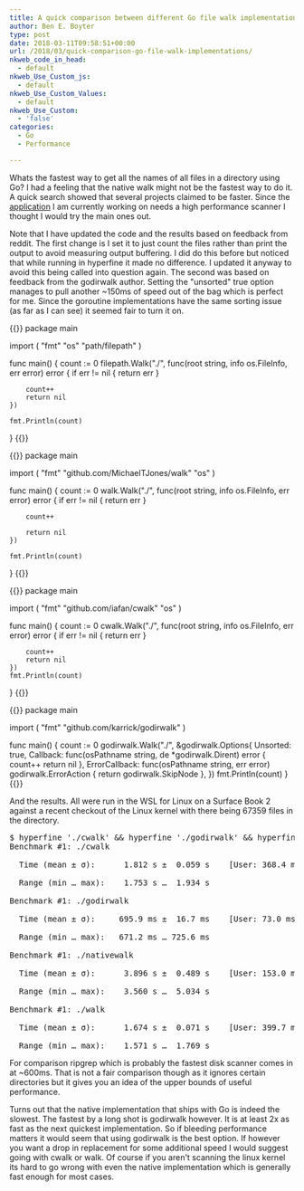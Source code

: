 ```yaml
---
title: A quick comparison between different Go file walk implementations
author: Ben E. Boyter
type: post
date: 2018-03-11T09:58:51+00:00
url: /2018/03/quick-comparison-go-file-walk-implementations/
nkweb_code_in_head:
  - default
nkweb_Use_Custom_js:
  - default
nkweb_Use_Custom_Values:
  - default
nkweb_Use_Custom:
  - 'false'
categories:
  - Go
  - Performance

---
```

Whats the fastest way to get all the names of all files in a directory using Go? I had a feeling that the native walk might not be the fastest way to do it. A quick search showed that several projects claimed to be faster. Since the [application][1] I am currently working on needs a high performance scanner I thought I would try the main ones out.

Note that I have updated the code and the results based on feedback from reddit. The first change is I set it to just count the files rather than print the output to avoid measuring output buffering. I did do this before but noticed that while running in hyperfine it made no difference. I updated it anyway to avoid this being called into question again. The second was based on feedback from the godirwalk author. Setting the "unsorted" true option manages to pull another ~150ms of speed out of the bag which is perfect for me. Since the goroutine implementations have the same sorting issue (as far as I can see) it seemed fair to turn it on.

{{<highlight go>}}
package main

import (
	"fmt"
	"os"
	"path/filepath"
)

func main() {
	count := 0
	filepath.Walk("./", func(root string, info os.FileInfo, err error) error {
		if err != nil {
			return err
		}

		count++
		return nil
	})

	fmt.Println(count)
}
{{</highlight>}}

{{<highlight go>}}
package main

import (
	"fmt"
	"github.com/MichaelTJones/walk"
	"os"
)

func main() {
	count := 0
	walk.Walk("./", func(root string, info os.FileInfo, err error) error {
		if err != nil {
			return err
		}

		count++

		return nil
	})

	fmt.Println(count)
}
{{</highlight>}}

{{<highlight go>}}
package main

import (
	"fmt"
	"github.com/iafan/cwalk"
	"os"
)

func main() {
	count := 0
	cwalk.Walk("./", func(root string, info os.FileInfo, err error) error {
		if err != nil {
			return err
		}

		count++
		return nil
	})
	fmt.Println(count)
}
{{</highlight>}}

{{<highlight go>}}
package main

import (
	"fmt"
	"github.com/karrick/godirwalk"
)

func main() {
	count := 0
	godirwalk.Walk("./", &godirwalk.Options{
		Unsorted: true,
		Callback: func(osPathname string, de *godirwalk.Dirent) error {
			count++
			return nil
		},
		ErrorCallback: func(osPathname string, err error) godirwalk.ErrorAction {
			return godirwalk.SkipNode
		},
	})
	fmt.Println(count)
}
{{</highlight>}}

And the results. All were run in the WSL for Linux on a Surface Book 2 against a recent checkout of the Linux kernel with there being 67359 files in the directory.

<pre>$ hyperfine './cwalk' && hyperfine './godirwalk' && hyperfine './nativewalk' && hyperfine './walk'
Benchmark #1: ./cwalk

  Time (mean ± σ):      1.812 s ±  0.059 s    [User: 368.4 ms, System: 6545.8 ms]

  Range (min … max):    1.753 s …  1.934 s

Benchmark #1: ./godirwalk

  Time (mean ± σ):     695.9 ms ±  16.7 ms    [User: 73.0 ms, System: 619.2 ms]

  Range (min … max):   671.2 ms … 725.6 ms

Benchmark #1: ./nativewalk

  Time (mean ± σ):      3.896 s ±  0.489 s    [User: 153.0 ms, System: 3757.4 ms]

  Range (min … max):    3.560 s …  5.034 s

Benchmark #1: ./walk

  Time (mean ± σ):      1.674 s ±  0.071 s    [User: 399.7 ms, System: 6383.3 ms]

  Range (min … max):    1.571 s …  1.769 s
</pre>

For comparison ripgrep which is probably the fastest disk scanner comes in at ~600ms. That is not a fair comparison though as it ignores certain directories but it gives you an idea of the upper bounds of useful performance.

Turns out that the native implementation that ships with Go is indeed the slowest. The fastest by a long shot is godirwalk however. It is at least 2x as fast as the next quickest implementation. So if bleeding performance matters it would seem that using godirwalk is the best option. If however you want a drop in replacement for some additional speed I would suggest going with cwalk or walk. Of course if you aren't scanning the linux kernel its hard to go wrong with even the native implementation which is generally fast enough for most cases.

 [1]: https://github.com/boyter/scc